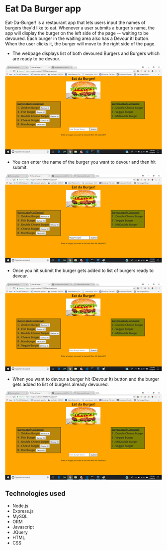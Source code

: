 # Eat Da Burger app

Eat-Da-Burger! is a restaurant app that lets users input the names of burgers they'd like to eat. Whenever a user submits a burger's name, the app will display the burger on the left side of the page -- waiting to be devoured. Each burger in the waiting area also has a Devour it! button. When the user clicks it, the burger will move to the right side of the page.

* The webpage displays list of both devoured Burgers and Burgers which are ready to be devour.

![Alt text](/public/assets/etbp1.png?raw=true)

* You can enter the name of the burger you want to devour and then hit submit.

![Alt text](/public/assets/etbp2.png?raw=true)

* Once you hit submit the burger gets added to list of burgers ready to devour.

![Alt text](/public/assets/etbp3.png?raw=true)

* When you want to devour a burger hit (Devour It) button and the burger gets added to list of burgers already devoured.

![Alt text](/public/assets/etbp4.png?raw=true)

## Technologies used

- Node.js
- Express.js
- MySQL
- ORM
- Javascript
- JQuery
- HTML
- CSS
